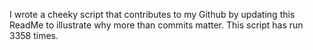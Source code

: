 I wrote a cheeky script that contributes to my Github by updating this ReadMe to illustrate why more than commits matter. This script has run 3358 times.